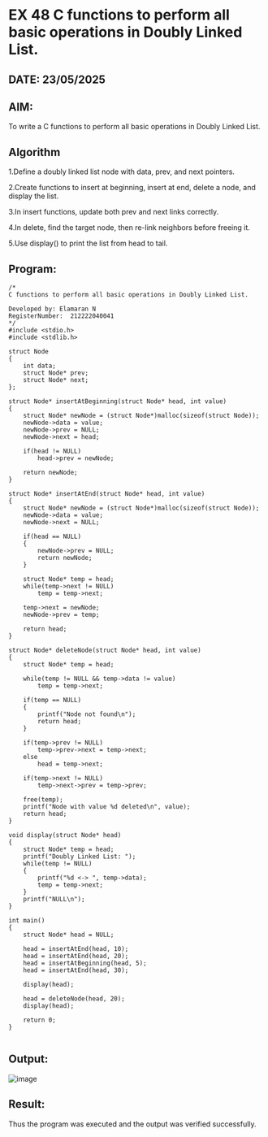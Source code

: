 # EX 48 C functions to perform all basic operations in Doubly Linked List.
## DATE: 23/05/2025
## AIM:
To write a C functions to perform all basic operations in Doubly Linked List.

## Algorithm
1.Define a doubly linked list node with data, prev, and next pointers.

2.Create functions to insert at beginning, insert at end, delete a node, and display the list.

3.In insert functions, update both prev and next links correctly.

4.In delete, find the target node, then re-link neighbors before freeing it.

5.Use display() to print the list from head to tail.


## Program:
```
/*
C functions to perform all basic operations in Doubly Linked List.

Developed by: Elamaran N
RegisterNumber:  212222040041
*/
#include <stdio.h>
#include <stdlib.h>

struct Node
{
    int data;
    struct Node* prev;
    struct Node* next;
};

struct Node* insertAtBeginning(struct Node* head, int value)
{
    struct Node* newNode = (struct Node*)malloc(sizeof(struct Node));
    newNode->data = value;
    newNode->prev = NULL;
    newNode->next = head;

    if(head != NULL)
        head->prev = newNode;

    return newNode;
}

struct Node* insertAtEnd(struct Node* head, int value)
{
    struct Node* newNode = (struct Node*)malloc(sizeof(struct Node));
    newNode->data = value;
    newNode->next = NULL;

    if(head == NULL)
    {
        newNode->prev = NULL;
        return newNode;
    }

    struct Node* temp = head;
    while(temp->next != NULL)
        temp = temp->next;

    temp->next = newNode;
    newNode->prev = temp;

    return head;
}

struct Node* deleteNode(struct Node* head, int value)
{
    struct Node* temp = head;

    while(temp != NULL && temp->data != value)
        temp = temp->next;

    if(temp == NULL)
    {
        printf("Node not found\n");
        return head;
    }

    if(temp->prev != NULL)
        temp->prev->next = temp->next;
    else
        head = temp->next;

    if(temp->next != NULL)
        temp->next->prev = temp->prev;

    free(temp);
    printf("Node with value %d deleted\n", value);
    return head;
}

void display(struct Node* head)
{
    struct Node* temp = head;
    printf("Doubly Linked List: ");
    while(temp != NULL)
    {
        printf("%d <-> ", temp->data);
        temp = temp->next;
    }
    printf("NULL\n");
}

int main()
{
    struct Node* head = NULL;

    head = insertAtEnd(head, 10);
    head = insertAtEnd(head, 20);
    head = insertAtBeginning(head, 5);
    head = insertAtEnd(head, 30);

    display(head);

    head = deleteNode(head, 20);
    display(head);

    return 0;
}


```

## Output:

![image](https://github.com/user-attachments/assets/b6263299-aa26-4b5e-a006-4ae2f6ab77e2)


## Result:
Thus the program was executed and the output was verified successfully.
